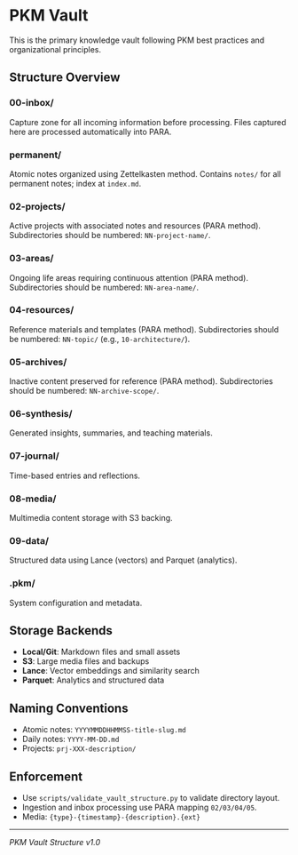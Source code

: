 # PKM Vault

This is the primary knowledge vault following PKM best practices and organizational principles.

## Structure Overview

### 00-inbox/
Capture zone for all incoming information before processing.
Files captured here are processed automatically into PARA.

### permanent/
Atomic notes organized using Zettelkasten method.
Contains `notes/` for all permanent notes; index at `index.md`.

### 02-projects/
Active projects with associated notes and resources (PARA method).
Subdirectories should be numbered: `NN-project-name/`.

### 03-areas/
Ongoing life areas requiring continuous attention (PARA method).
Subdirectories should be numbered: `NN-area-name/`.

### 04-resources/
Reference materials and templates (PARA method).
Subdirectories should be numbered: `NN-topic/` (e.g., `10-architecture/`).

### 05-archives/
Inactive content preserved for reference (PARA method).
Subdirectories should be numbered: `NN-archive-scope/`.

### 06-synthesis/
Generated insights, summaries, and teaching materials.

### 07-journal/
Time-based entries and reflections.

### 08-media/
Multimedia content storage with S3 backing.

### 09-data/
Structured data using Lance (vectors) and Parquet (analytics).

### .pkm/
System configuration and metadata.

## Storage Backends

- **Local/Git**: Markdown files and small assets
- **S3**: Large media files and backups
- **Lance**: Vector embeddings and similarity search
- **Parquet**: Analytics and structured data

## Naming Conventions

- Atomic notes: `YYYYMMDDHHMMSS-title-slug.md`
- Daily notes: `YYYY-MM-DD.md`
- Projects: `prj-XXX-description/`

## Enforcement

- Use `scripts/validate_vault_structure.py` to validate directory layout.
- Ingestion and inbox processing use PARA mapping `02/03/04/05`.
- Media: `{type}-{timestamp}-{description}.{ext}`

---

*PKM Vault Structure v1.0*